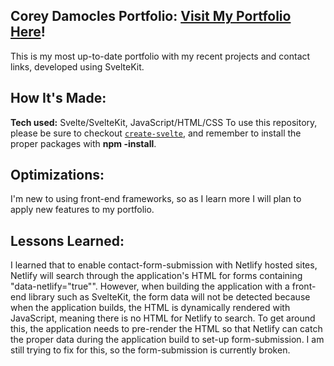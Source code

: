 ## Corey Damocles Portfolio: <a target="_blank" href="https://coreydamocles.netlify.app/">Visit My Portfolio Here</a>!

This is my most up-to-date portfolio with my recent projects and contact links, developed using SvelteKit.

## How It's Made:

**Tech used:** Svelte/SvelteKit, JavaScript/HTML/CSS 
To use this repository, please be sure to checkout [`create-svelte`](https://github.com/sveltejs/kit/tree/master/packages/create-svelte), and remember to install the proper packages with <strong>npm -install</strong>.

## Optimizations:

I'm new to using front-end frameworks, so as I learn more I will plan to apply new features to my portfolio.

## Lessons Learned:

I learned that to enable contact-form-submission with Netlify hosted sites, Netlify will search through the application's HTML for forms containing "data-netlify="true"". However, when building the application with a front-end library such as SvelteKit, the form data will not be detected because when the application builds, the HTML is dynamically rendered with JavaScript, meaning there is no HTML for Netlify to search. To get around this, the application needs to pre-render the HTML so that Netlify can catch the proper data during the application build to set-up form-submission. I am still trying to fix for this, so the form-submission is currently broken.
